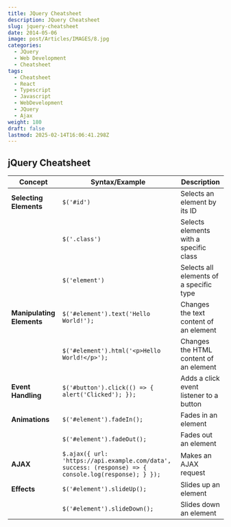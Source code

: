 ```yaml
---
title: JQuery Cheatsheet
description: JQuery Cheatsheet
slug: jquery-cheatsheet
date: 2014-05-06
image: post/Articles/IMAGES/8.jpg
categories:
  - JQuery
  - Web Development
  - Cheatsheet
tags:
  - Cheatsheet
  - React
  - Typescript
  - Javascript
  - WebDevelopment
  - JQuery
  - Ajax
weight: 180
draft: false
lastmod: 2025-02-14T16:06:41.298Z
---
```

## jQuery Cheatsheet

| **Concept**               | **Syntax/Example**                                                                                    | **Description**                         |
| ------------------------- | ----------------------------------------------------------------------------------------------------- | --------------------------------------- |
| **Selecting Elements**    | `$('#id')`                                                                                            | Selects an element by its ID            |
|                           | `$('.class')`                                                                                         | Selects elements with a specific class  |
|                           | `$('element')`                                                                                        | Selects all elements of a specific type |
| **Manipulating Elements** | `$('#element').text('Hello World!');`                                                                 | Changes the text content of an element  |
|                           | `$('#element').html('<p>Hello World!</p>');`                                                          | Changes the HTML content of an element  |
| **Event Handling**        | `$('#button').click(() => { alert('Clicked'); });`                                                    | Adds a click event listener to a button |
| **Animations**            | `$('#element').fadeIn();`                                                                             | Fades in an element                     |
|                           | `$('#element').fadeOut();`                                                                            | Fades out an element                    |
| **AJAX**                  | `$.ajax({ url: 'https://api.example.com/data', success: (response) => { console.log(response); } });` | Makes an AJAX request                   |
| **Effects**               | `$('#element').slideUp();`                                                                            | Slides up an element                    |
|                           | `$('#element').slideDown();`                                                                          | Slides down an element                  |

